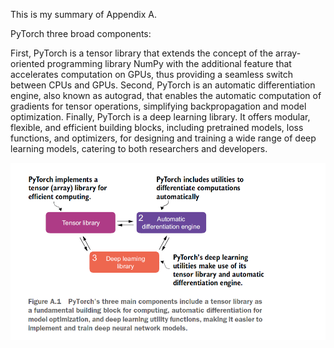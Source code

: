 This is my summary of Appendix A.

PyTorch three broad components:

First, PyTorch is a tensor library that extends the concept of the array-oriented programming
library NumPy with the additional feature that accelerates computation on
GPUs, thus providing a seamless switch between CPUs and GPUs. Second, PyTorch is
an automatic differentiation engine, also known as autograd, that enables the automatic
computation of gradients for tensor operations, simplifying backpropagation and
model optimization. Finally, PyTorch is a deep learning library. It offers modular, flexible,
and efficient building blocks, including pretrained models, loss functions, and
optimizers, for designing and training a wide range of deep learning models, catering
to both researchers and developers.


![](https://github.com/DanialArab/images/blob/main/llm_from_scratch/Fig_A_1.png)
